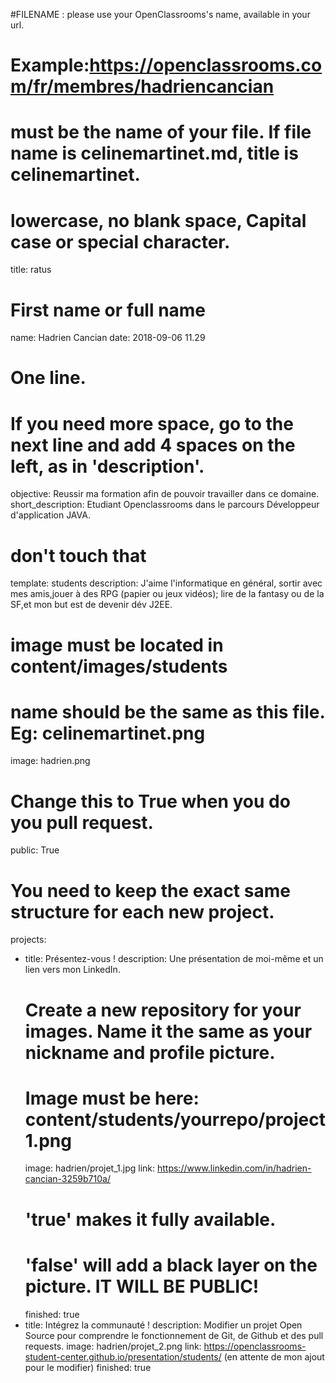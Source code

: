 #FILENAME : please use your OpenClassrooms's name, available in your url.
# Example:https://openclassrooms.com/fr/membres/hadriencancian
# must be the name of your file. If file name is celinemartinet.md, title is celinemartinet.
# lowercase, no blank space, Capital case or special character.
title: ratus

# First name or full name
name: Hadrien Cancian
date: 2018-09-06 11.29

# One line.
# If you need more space, go to the next line and add 4 spaces on the left, as in 'description'.
objective: Reussir ma formation afin de pouvoir travailler dans ce domaine.
short_description: Etudiant Openclassrooms dans le parcours Développeur d'application JAVA.

# don't touch that
template: students
description:
    J'aime l'informatique en général, sortir avec mes amis,jouer à des RPG (papier ou jeux vidéos);
	lire de la fantasy ou de la SF,et mon but est de devenir dév J2EE.

# image must be located in content/images/students
# name should be the same as this file. Eg: celinemartinet.png
image: hadrien.png

# Change this to True when you do you pull request.
public: True

# You need to keep the exact same structure for each new project.
projects:
  - title: Présentez-vous !
    description: Une présentation de moi-même et un lien vers mon LinkedIn.
    # Create a new repository for your images. Name it the same as your nickname and profile picture.
    # Image must be here: content/students/yourrepo/project1.png
    image: hadrien/projet_1.jpg
    link: https://www.linkedin.com/in/hadrien-cancian-3259b710a/
	# 'true' makes it fully available.
	# 'false' will add a black layer on the picture. IT WILL BE PUBLIC!
	finished: true
- title: Intégrez la communauté !
	description: Modifier un projet Open Source pour comprendre le fonctionnement de Git, de Github et des pull requests. 
	image: hadrien/projet_2.png
	link: https://openclassrooms-student-center.github.io/presentation/students/ (en attente de mon ajout pour le modifier)
	finished: true
